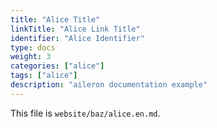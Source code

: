 ```yaml
---
title: "Alice Title"
linkTitle: "Alice Link Title"
identifier: "Alice Identifier"
type: docs
weight: 3
categories: ["alice"]
tags: ["alice"]
description: "aileron documentation example"
---
```


This file is `website/baz/alice.en.md`.
